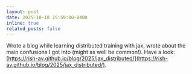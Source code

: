 ```yaml
---
layout: post
date: 2025-10-18 15:59:00-0400
inline: true
related_posts: false
---
```


Wrote a blog while learning distributed training with jax, wrote about the main confusions I got into (might as well be common!). Have a look: [https://rish-av.github.io/blog/2025/jax_distributed/](https://rish-av.github.io/blog/2025/jax_distributed/).
